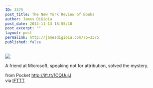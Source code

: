 ```yaml
---
ID: 3375
post_title: The New York Review of Books
author: James DiGioia
post_date: 2014-11-13 18:55:10
post_excerpt: ""
layout: post
permalink: http://jamesdigioia.com/?p=3375
published: false
---
```

![][1]  
  
A friend at Microsoft, speaking not for attribution, solved the mystery.  
  
from Pocket http://ift.tt/1CQUujJ  
via [IFTTT][2]

 [1]: http://ift.tt/1sLQhvd
 [2]: http://ift.tt/1c4nCfM